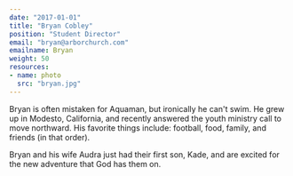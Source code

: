 ```yaml
---
date: "2017-01-01"
title: "Bryan Cobley"
position: "Student Director"
email: "bryan@arborchurch.com"
emailname: Bryan
weight: 50
resources:
- name: photo
  src: "bryan.jpg"
---
```


Bryan is often mistaken for Aquaman, but ironically he can't swim. He grew up in Modesto, California, and recently answered the youth ministry call to move northward. His favorite things include: football, food, family, and friends (in that order). 

Bryan and his wife Audra just had their first son, Kade, and are excited for the new adventure that God has them on. 

